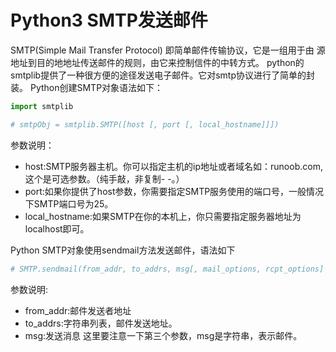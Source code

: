 # Python3 SMTP发送邮件

SMTP(Simple Mail Transfer Protocol) 即简单邮件传输协议，它是一组用于由
源地址到目的地地址传送邮件的规则，由它来控制信件的中转方式。
python的smtplib提供了一种很方便的途径发送电子邮件。它对smtp协议进行了简单的封装。
Python创建SMTP对象语法如下：

```python
import smtplib

# smtpObj = smtplib.SMTP([host [, port [, local_hostname]]])
```

参数说明：
- host:SMTP服务器主机。你可以指定主机的ip地址或者域名如：runoob.com,这个是可选参数。（纯手敲，非复制- -。）
- port:如果你提供了host参数，你需要指定SMTP服务使用的端口号，一般情况下SMTP端口号为25。
- local_hostname:如果SMTP在你的本机上，你只需要指定服务器地址为localhost即可。

Python SMTP对象使用sendmail方法发送邮件，语法如下

```python
# SMTP.sendmail(from_addr, to_addrs, msg[, mail_options, rcpt_options]
```

参数说明:
- from_addr:邮件发送者地址
- to_addrs:字符串列表，邮件发送地址。
- msg:发送消息
这里要注意一下第三个参数，msg是字符串，表示邮件。